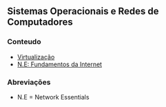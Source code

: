 ## Sistemas Operacionais e Redes de Computadores

### Conteudo
- [Virtualização](01%20-%20Virtualização.md)
- [N.E: Fundamentos da Internet](02%20-%20N.E:%20Fundamentos%20da%20Internet.md)


### Abreviações
- N.E = Network Essentials